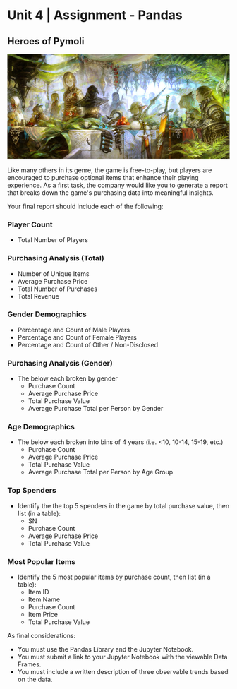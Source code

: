 # Unit 4 | Assignment - Pandas

## Heroes of Pymoli
![alt text](./Fantasy.jpg)

Like many others in its genre, the game is free-to-play, but players are encouraged to purchase optional items that enhance their playing experience. As a first task, the company would like you to generate a report that breaks down the game's purchasing data into meaningful insights.

Your final report should include each of the following:

### Player Count

* Total Number of Players

### Purchasing Analysis (Total)

* Number of Unique Items
* Average Purchase Price
* Total Number of Purchases
* Total Revenue

### Gender Demographics

* Percentage and Count of Male Players
* Percentage and Count of Female Players
* Percentage and Count of Other / Non-Disclosed

### Purchasing Analysis (Gender)

* The below each broken by gender
    - Purchase Count
    - Average Purchase Price
    - Total Purchase Value
    - Average Purchase Total per Person by Gender
    
### Age Demographics

* The below each broken into bins of 4 years (i.e. <10, 10-14, 15-19, etc.)
    - Purchase Count
    - Average Purchase Price
    - Total Purchase Value
    - Average Purchase Total per Person by Age Group
    
### Top Spenders

* Identify the the top 5 spenders in the game by total purchase value, then list (in a table):
    - SN
    - Purchase Count
    - Average Purchase Price
    - Total Purchase Value
    
### Most Popular Items

* Identify the 5 most popular items by purchase count, then list (in a table):
    - Item ID
    - Item Name
    - Purchase Count
    - Item Price
    - Total Purchase Value

As final considerations:

* You must use the Pandas Library and the Jupyter Notebook.
* You must submit a link to your Jupyter Notebook with the viewable Data Frames.
* You must include a written description of three observable trends based on the data.